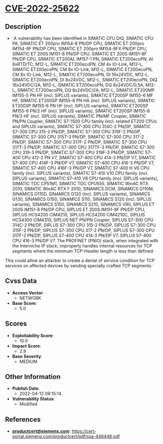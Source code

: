 
# [CVE-2022-25622](https://cert-portal.siemens.com/productcert/pdf/ssa-446448.pdf)

## Description

- `A vulnerability has been identified in SIMATIC CFU DIQ, SIMATIC CFU PA, SIMATIC ET 200pro IM154-8 PN/DP CPU, SIMATIC ET 200pro IM154-8F PN/DP CPU, SIMATIC ET 200pro IM154-8FX PN/DP CPU, SIMATIC ET 200S IM151-8 PN/DP CPU, SIMATIC ET 200S IM151-8F PN/DP CPU, SIMATIC ET200AL IM157-1 PN, SIMATIC ET200ecoPN, AI 8xRTD/TC, M12-L, SIMATIC ET200ecoPN, CM 4x IO-Link, M12-L, SIMATIC ET200ecoPN, CM 8x IO-Link, M12-L, SIMATIC ET200ecoPN, CM 8x IO-Link, M12-L, SIMATIC ET200ecoPN, DI 16x24VDC, M12-L, SIMATIC ET200ecoPN, DI 8x24VDC, M12-L, SIMATIC ET200ecoPN, DIQ 16x24VDC/2A, M12-L, SIMATIC ET200ecoPN, DQ 8x24VDC/0,5A, M12-L, SIMATIC ET200ecoPN, DQ 8x24VDC/2A, M12-L, SIMATIC ET200MP IM155-5 PN HF (incl. SIPLUS variants), SIMATIC ET200SP IM155-6 MF HF, SIMATIC ET200SP IM155-6 PN HA (incl. SIPLUS variants), SIMATIC ET200SP IM155-6 PN HF (incl. SIPLUS variants), SIMATIC ET200SP IM155-6 PN/2 HF (incl. SIPLUS variants), SIMATIC ET200SP IM155-6 PN/3 HF (incl. SIPLUS variants), SIMATIC PN/MF Coupler, SIMATIC PN/PN Coupler, SIMATIC S7-1500 CPU family (incl. related ET200 CPUs and SIPLUS variants), SIMATIC S7-300 CPU 314C-2 PN/DP, SIMATIC S7-300 CPU 315-2 PN/DP, SIMATIC S7-300 CPU 315F-2 PN/DP, SIMATIC S7-300 CPU 315T-3 PN/DP, SIMATIC S7-300 CPU 317-2 PN/DP, SIMATIC S7-300 CPU 317F-2 PN/DP, SIMATIC S7-300 CPU 317T-3 PN/DP, SIMATIC S7-300 CPU 317TF-3 PN/DP, SIMATIC S7-300 CPU 319-3 PN/DP, SIMATIC S7-300 CPU 319F-3 PN/DP, SIMATIC S7-400 CPU 412-2 PN V7, SIMATIC S7-400 CPU 414-3 PN/DP V7, SIMATIC S7-400 CPU 414F-3 PN/DP V7, SIMATIC S7-400 CPU 416-3 PN/DP V7, SIMATIC S7-400 CPU 416F-3 PN/DP V7, SIMATIC S7-400 H V6 CPU family (incl. SIPLUS variants), SIMATIC S7-410 V10 CPU family (incl. SIPLUS variants), SIMATIC S7-410 V8 CPU family (incl. SIPLUS variants), SIMATIC TDC CP51M1, SIMATIC TDC CPU555, SIMATIC WinAC RTX 2010, SIMATIC WinAC RTX F 2010, SINAMICS DCM, SINAMICS G110M, SINAMICS G115D, SINAMICS G120 (incl. SIPLUS variants), SINAMICS G130, SINAMICS G150, SINAMICS S110, SINAMICS S120 (incl. SIPLUS variants), SINAMICS S150, SINAMICS S210, SINAMICS V90, SIPLUS ET 200S IM151-8 PN/DP CPU, SIPLUS ET 200S IM151-8F PN/DP CPU, SIPLUS HCS4200 CIM4210, SIPLUS HCS4200 CIM4210C, SIPLUS HCS4300 CIM4310, SIPLUS NET PN/PN Coupler, SIPLUS S7-300 CPU 314C-2 PN/DP, SIPLUS S7-300 CPU 315-2 PN/DP, SIPLUS S7-300 CPU 315F-2 PN/DP, SIPLUS S7-300 CPU 317-2 PN/DP, SIPLUS S7-300 CPU 317F-2 PN/DP, SIPLUS S7-400 CPU 414-3 PN/DP V7, SIPLUS S7-400 CPU 416-3 PN/DP V7. The PROFINET (PNIO) stack, when integrated with the Interniche IP stack, improperly handles internal resources for TCP segments where the minimum TCP-Header length is less than defined.

This could allow an attacker to create a denial of service condition for TCP services on affected devices by sending specially crafted TCP segments.`

## Cvss Data

- **Access Vector**:
  - NETWORK
- **Base Score**:
  - 5.0

## Scores

- **Exploitability Score**:
  - 10.0
- **Impact Score**:
  - 2.9
- **Base Severity**:
  - MEDIUM

## Other Information

- **Publish Date**:
  - 2022-04-12 09:15:14
- **Vulnerability Status**:
  - Modified

## References

- **productcert@siemens.com**: https://cert-portal.siemens.com/productcert/pdf/ssa-446448.pdf

